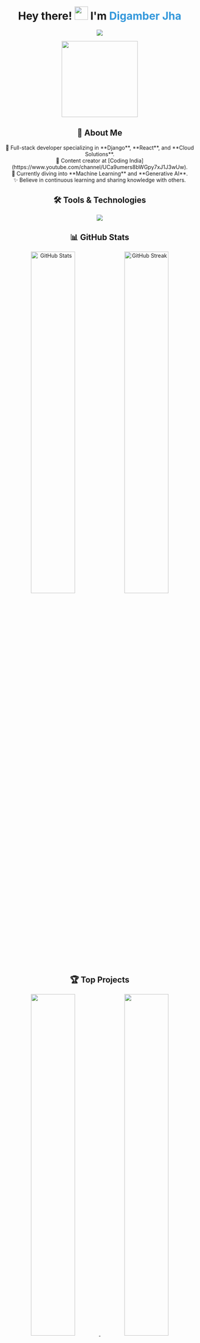 <!-- GitHub README -->
<h1 align="center">
  Hey there! <img src="https://media.giphy.com/media/hvRJCLFzcasrR4ia7z/giphy.gif" width="35"> 
  I'm <span style="color:#3498db; font-weight:bold;">Digamber Jha</span>
</h1>

<p align="center">
  <img src="https://readme-typing-svg.demolab.com?font=Fira+Code&weight=600&size=28&pause=1000&color=3498DB&center=true&vCenter=true&width=900&lines=Full-Stack+Developer;Django+%26+React+Expert;Cloud+Enthusiast+%F0%9F%9A%80;Content+Creator+%40CodingIndia;Passionate+about+Learning+%26+Building+Tech+Solutions" />
</p>

<p align="center">
  <img src="https://media.giphy.com/media/WUlplcMpOCEmTGBtBW/giphy.gif" width="200">
</p>

<h2 align="center">🌟 About Me</h2>
<p align="center">
  🚀 Full-stack developer specializing in **Django**, **React**, and **Cloud Solutions**.<br>
  🎥 Content creator at [Coding India](https://www.youtube.com/channel/UCa9umers8bWGpy7xJ1J3wUw).<br>
  🌱 Currently diving into **Machine Learning** and **Generative AI**.<br>
  ✨ Believe in continuous learning and sharing knowledge with others.<br>
</p>

<h2 align="center">🛠️ Tools & Technologies</h2>
<p align="center">
  <img src="https://skillicons.dev/icons?i=python,django,react,js,html,css,tailwind,mysql,postgresql,aws,docker,git,vscode,github&perline=7&theme=light" />
</p>

<h2 align="center">📊 GitHub Stats</h2>
<p align="center">
  <img src="https://github-readme-stats.vercel.app/api?username=kumardigamberjha&show_icons=true&theme=radical&hide_title=true" alt="GitHub Stats" width="48%" />
  <img src="https://streak-stats.demolab.com/?user=kumardigamberjha&theme=radical&hide_border=true" alt="GitHub Streak" width="48%" />
</p>

<h2 align="center">🏆 Top Projects</h2>
<p align="center">
  <a href="https://github.com/your-github-username/project-1">
    <img src="https://github-readme-stats.vercel.app/api/pin/?username=your-github-username&repo=project-1&theme=radical" width="48%" />
  </a>
  <a href="https://github.com/your-github-username/project-2">
    <img src="https://github-readme-stats.vercel.app/api/pin/?username=your-github-username&repo=project-2&theme=radical" width="48%" />
  </a>
</p>

